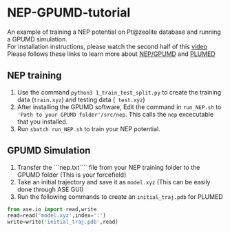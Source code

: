 # NEP-GPUMD-tutorial
An example of training a NEP potential on Pt@zeolite database and running a GPUMD simulation.\
For installation instructions, please watch the second half of this [video](https://youtu.be/UFqUJcnxXUQ?feature=shared)\
Please follows these links to learn more about [NEP/GPUMD](https://gpumd.org/) and [PLUMED](https://www.plumed.org/doc-v2.8/user-doc/html/_m_e_t_a_d.html)
## NEP training 
1. Use the command ````python3 1_train_test_split.py```` to create the training data (````train.xyz````) and testing data (```` test.xyz````)
2. After installing the GPUMD software, Edit the command in ````run_NEP.sh```` to ````'Path to your GPUMD folder'/src/nep````. This calls the ````nep```` excecutable that you installed.
3. Run ````sbatch run_NEP.sh```` to train your NEP potential.
## GPUMD Simulation 
1. Transfer the ```nep.txt```` file from your NEP training folder to the GPUMD folder (This is your forcefield)
2. Take an initial trajectory and save it as ````model.xyz```` (This can be easily done through ASE GUI)
3. Run the following commands to create an ````initial_traj.pdb```` for PLUMED
  ````python
  from ase.io import read,write 
  read=read('model.xyz',index=':')
  write=write('initial_traj.pdb',read) 
  ````

